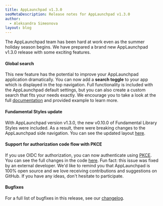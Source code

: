 ```yaml
---
title: AppLaunchpad v1.3.0
seoMetaDescription: Release notes for AppLaunchpad v1.3.0
author:
  - Aleksandra Simeonova
layout: blog
---
```


The AppLaunchpad team has been hard at work even as the summer holiday season begins. We have prepared a brand new AppLaunchpad v1.3.0 release with some exciting features.
<!-- Excerpt -->

#### Global search

This new feature has the potential to improve your AppLaunchpad application dramatically. You can now add a **search toggle** to your app which is displayed in the top navigation. Full functionality is included with the AppLaunchpad default settings, but you can also create a custom search that fits your needs exactly. We encourage you to take a look at the full [documentation](https://docs.applaunchpad-project.io/docs/global-search) and provided example to learn more.

#### Fundamental Styles update

With AppLaunchpad version v1.3.0, the new v0.10.0 of Fundamental Library Styles were included. As a result, there were breaking changes to the AppLaunchpad side navigation. You can see the updated layout [here](https://sap.github.io/fundamental-styles/components/side-navigation.html).

#### Support for authorization code flow with PKCE

If you use OIDC for authorization, you can now authenticate using [PKCE](https://oauth.net/2/pkce/). You can see the full changes in the code [here](https://github.com/davidwl/applaunchpad/pull/1478). Fun fact: this issue was fixed by an external developer. We'd like to remind you that AppLaunchpad is 100% open source and we love receiving contributions and suggestions on GitHub. If you have any ideas, don't hesitate to participate.

#### Bugfixes

For a full list of bugfixes in this release, see our [changelog](https://github.com/davidwl/applaunchpad/blob/master/CHANGELOG.md).